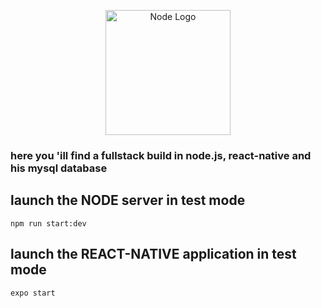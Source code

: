 
<p align="center">
  <a href="https://nodejs.org/en/" target="_blank"><img src="https://upload.wikimedia.org/wikipedia/commons/thumb/d/d9/Node.js_logo.svg/2560px-Node.js_logo.svg.png" width="200" alt="Node Logo" /></a>
</p>

<h3>here you 'ill find a fullstack build in node.js, react-native and his mysql database   </h3>

## launch the NODE server in test mode

```
npm run start:dev
```
## launch the REACT-NATIVE application in test mode



```
expo start
```
